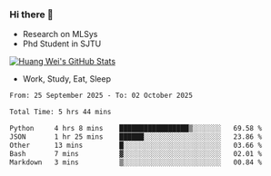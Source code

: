 ### Hi there 👋
- Research on MLSys
- Phd Student in SJTU
  
[![Huang Wei's GitHub Stats](https://github-readme-stats.vercel.app/api?username=huangwei021230&theme=tokyonight)](https://github.com/anuraghazra/github-readme-stats)

- Work, Study, Eat, Sleep


<!--START_SECTION:waka-->

```txt
From: 25 September 2025 - To: 02 October 2025

Total Time: 5 hrs 44 mins

Python     4 hrs 8 mins    █████████████████▒░░░░░░░   69.58 %
JSON       1 hr 25 mins    ██████░░░░░░░░░░░░░░░░░░░   23.86 %
Other      13 mins         █░░░░░░░░░░░░░░░░░░░░░░░░   03.66 %
Bash       7 mins          ▓░░░░░░░░░░░░░░░░░░░░░░░░   02.01 %
Markdown   3 mins          ▒░░░░░░░░░░░░░░░░░░░░░░░░   00.84 %
```

<!--END_SECTION:waka-->
